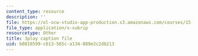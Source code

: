```yaml
---
content_type: resource
description: ''
file: https://ol-ocw-studio-app-production.s3.amazonaws.com/courses/15-071-the-analytics-edge-spring-2017/b0818599c613565ca134889e2c2db213_0x4PfWpy-ls.vtt
file_type: application/x-subrip
resourcetype: Other
title: 3play caption file
uid: b0818599-c613-565c-a134-889e2c2db213
---
```

